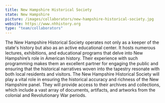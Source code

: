```yaml
---
title: New Hampshire Historical Society
state: New Hampshire
picture: /images/collaborators/new-hampshire-historical-society.jpg
website: https://www.nhhistory.org
type: "team/collaborators"
---
```


The New Hampshire Historical Society operates not only as a keeper of the state's history but also as an active educational center. It hosts numerous lectures, exhibitions, and educational programs that delve into New Hampshire’s role in American history. Their experience with such programming makes them an excellent partner for engaging the public and ensuring that the historical narratives woven into the tapestry resonate with both local residents and visitors. The New Hampshire Historical Society will play a vital role in ensuring the historical accuracy and richness of the New Hampshire panel. They will provide access to their archives and collections, which include a vast array of documents, artifacts, and artworks from the colonial and Revolutionary War periods.
